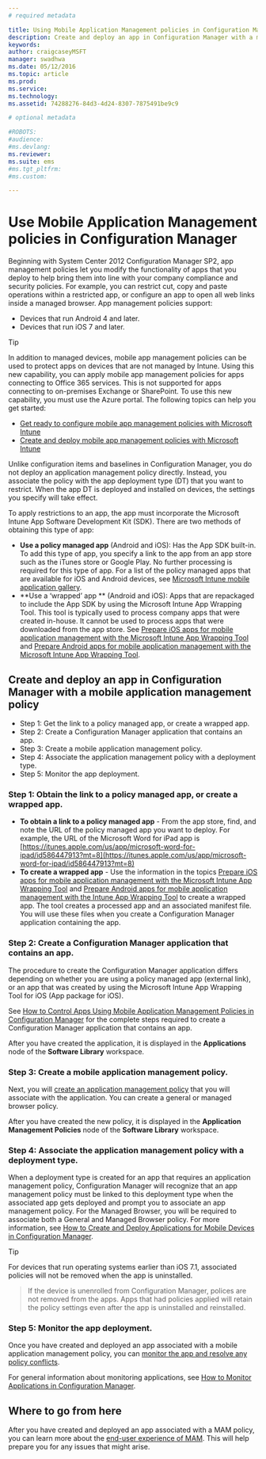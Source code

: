 ```yaml
---
# required metadata

title: Using Mobile Application Management policies in Configuration Manager
description: Create and deploy an app in Configuration Manager with a mobile application management policy.
keywords:
author: craigcaseyMSFT
manager: swadhwa
ms.date: 05/12/2016
ms.topic: article
ms.prod:
ms.service:
ms.technology:
ms.assetid: 74288276-84d3-4d24-8307-7875491be9c9

# optional metadata

#ROBOTS:
#audience:
#ms.devlang:
ms.reviewer:
ms.suite: ems
#ms.tgt_pltfrm:
#ms.custom:

---
```


# Use Mobile Application Management policies in Configuration Manager
Beginning with System Center 2012 Configuration Manager SP2, app management policies let you modify the functionality of apps that you deploy to help bring them into line with your company compliance and security policies. For example, you can restrict cut, copy and paste operations within a restricted app, or configure an app to open all web links inside a managed browser. App management policies support:

- Devices that run Android 4 and later.
- Devices that run iOS 7 and later.

> [!TIP]
> In addition to managed devices, mobile app management policies can be used to protect apps on devices that are not managed by Intune. Using this new capability, you can apply mobile app management policies for apps connecting to Office 365 services. This is not supported for apps connecting to on-premises Exchange or SharePoint.
To use this new capability, you must use the Azure portal. The following topics can help you get started:
- [Get ready to configure mobile app management policies with Microsoft Intune](https://docs.microsoft.com/en-us/intune/deploy-use/get-ready-to-configure-mobile-app-management-policies-with-microsoft-intune)
- [Create and deploy mobile app management policies with Microsoft Intune](https://docs.microsoft.com/en-us/intune/deploy-use/create-and-deploy-mobile-app-management-policies-with-microsoft-intune)

Unlike configuration items and baselines in Configuration Manager, you do not deploy an application management policy directly. Instead, you associate the policy with the app deployment type (DT) that you want to restrict. When the app DT is deployed and installed on devices, the settings you specify will take effect.

To apply restrictions to an app, the app must incorporate the Microsoft Intune App Software Development Kit (SDK). There are two methods of obtaining this type of app:

- **Use a policy managed app** (Android and iOS): Has the App SDK built-in. To add this type of app, you specify a link to the app from an app store such as the iTunes store or Google Play. No further processing is required for this type of app. For a list of the policy managed apps that are available for iOS and Android devices, see [Microsoft Intune mobile application gallery](https://www.microsoft.com/en-us/cloud-platform/microsoft-intune-partners).
- **Use a ‘wrapped’ app ** (Android and iOS): Apps that are repackaged to include the App SDK by using the Microsoft Intune App Wrapping Tool. This tool is typically used to process company apps that were created in-house. It cannot be used to process apps that were downloaded from the app store. See [Prepare iOS apps for mobile application management with the Microsoft Intune App Wrapping Tool](https://docs.microsoft.com/en-us/intune/deploy-use/prepare-ios-apps-for-mobile-application-management-with-the-microsoft-intune-app-wrapping-tool) and [Prepare Android apps for mobile application management with the Microsoft Intune App Wrapping Tool](https://docs.microsoft.com/en-us/intune/deploy-use/prepare-android-apps-for-mobile-application-management-with-the-microsoft-intune-app-wrapping-tool).

## Create and deploy an app in Configuration Manager with a mobile application management policy

- Step 1: Get the link to a policy managed app, or create a wrapped app.
- Step 2: Create a Configuration Manager application that contains an app.
- Step 3: Create a mobile application management policy.
- Step 4: Associate the application management policy with a deployment type.
- Step 5: Monitor the app deployment.

### Step 1: Obtain the link to a policy managed app, or create a wrapped app.
- **To obtain a link to a policy managed app** - From the app store, find, and note the URL of the policy managed app you want to deploy.
For example, the URL of the Microsoft Word for iPad app is [https://itunes.apple.com/us/app/microsoft-word-for-ipad/id586447913?mt=8](https://itunes.apple.com/us/app/microsoft-word-for-ipad/id586447913?mt=8)
- **To create a wrapped app** - Use the information in the topics [Prepare iOS apps for mobile application management with the Microsoft Intune App Wrapping Tool](https://docs.microsoft.com/en-us/intune/deploy-use/prepare-ios-apps-for-mobile-application-management-with-the-microsoft-intune-app-wrapping-tool) and [Prepare Android apps for mobile application management with the Intune App Wrapping Tool](https://docs.microsoft.com/en-us/intune/deploy-use/prepare-android-apps-for-mobile-application-management-with-the-microsoft-intune-app-wrapping-tool) to create a wrapped app. The tool creates a processed app and an associated manifest file. You will use these files when you create a Configuration Manager application containing the app.

### Step 2: Create a Configuration Manager application that contains an app.
The procedure to create the Configuration Manager application differs depending on whether you are using a policy managed app (external link), or an app that was created by using the Microsoft Intune App Wrapping Tool for iOS (App package for iOS).

See [How to Control Apps Using Mobile Application Management Policies in Configuration Manager](https://technet.microsoft.com/en-us/library/mt131414.aspx?f=255&MSPPError=-2147217396#BKMK_Step2) for the complete steps required to create a Configuration Manager application that contains an app.

After you have created the application, it is displayed in the **Applications** node of the **Software Library** workspace.

### Step 3: Create a mobile application management policy.
Next, you will [create an application management policy](https://technet.microsoft.com/en-us/library/mt131414.aspx?f=255&MSPPError=-2147217396#bkmk_step3) that you will associate with the application. You can create a general or managed browser policy.

After you have created the new policy, it is displayed in the **Application Management Policies** node of the **Software Library** workspace.

### Step 4: Associate the application management policy with a deployment type.
When a deployment type is created for an app that requires an application management policy, Configuration Manager will recognize that an app management policy must be linked to this deployment type when the associated app gets deployed and prompt you to associate an app management policy. For the Managed Browser, you will be required to associate both a General and Managed Browser policy. For more information, see [How to Create and Deploy Applications for Mobile Devices in Configuration Manager](https://technet.microsoft.com/en-us/library/dn469410.aspx).

> [!TIP]
> For devices that run operating systems earlier than iOS 7.1, associated policies will not be removed when the app is uninstalled.

> If the device is unenrolled from Configuration Manager, polices are not removed from the apps. Apps that had policies applied will retain the policy settings even after the app is uninstalled and reinstalled.


### Step 5: Monitor the app deployment.
Once you have created and deployed an app associated with a mobile application management policy, you can [monitor the app and resolve any policy conflicts](https://technet.microsoft.com/en-us/library/mt131414.aspx?f=255&MSPPError=-2147217396#BKMK_Step5).

For general information about monitoring applications, see [How to Monitor Applications in Configuration Manager](https://technet.microsoft.com/en-us/library/gg682201.aspx).

## Where to go from here

After you have created and deployed an app associated with a MAM policy, you can learn more about the [end-user experience of MAM](end-user-experience-mam.md). This will help prepare you for any issues that might arise.
